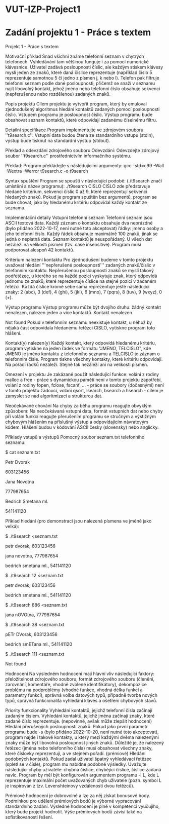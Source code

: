 # VUT-IZP-Project1
# Zadání projektu 1 - Práce s textem

Projekt 1 - Práce s textem

Motivační příklad
Snad všichni známe telefonní seznam v chytrých telefonech. Vyhledávání tam většinou funguje i za pomocí numerické klávesnice. Uživatel zadává posloupnosti číslic, ale každým stiskem klávesy myslí jeden ze znaků, které daná čislice reprezentuje (například číslo 5 reprezentuje samotnou 5 či jedno z písmen j, k nebo l). Telefon pak filtruje telefonní seznam podle dané posloupnosti, přičemž se snaží v seznamu najít libovolný kontakt, jehož jméno nebo telefonní číslo obsahuje sekvenci (nepřerušenou nebo rozdělenou) zadaných znaků.

Popis projektu
Cílem projektu je vytvořit program, který by emuloval zjednodušený algoritmus hledání kontaktů zadaných pomocí posloupnosti číslic. Vstupem programu je posloupnost číslic. Výstup programu bude obsahovat seznam kontaktů, které odpovídají zadanému číselnému filtru.

Detailní specifikace
Program implementujte ve zdrojovém souboru ''t9search.c''. Vstupní data budou čtena ze standardního vstupu (stdin), výstup bude tisknut na standardní výstup (stdout).

Překlad a odevzdání zdrojového souboru
Odevzdání: Odevzdejte zdrojový soubor ''t9search.c'' prostřednictvím informačního systému.

Překlad: Program překládejte s následujícími argumenty:
gcc -std=c99 -Wall -Wextra -Werror t9search.c -o t9search


Syntax spuštění
Program se spouští v následující podobě: (./t9search značí umístění a název programu):
./t9search CISLO
CISLO zde představuje hledané kritérium, sekvenci číslic 0 až 9, které reprezentují sekvenci hledaných znaků.
Pokud je program spuštěn bez argumentů, program se bude chovat, jako by hledanému kritériu odpovídal každý kontakt ze seznamu.

Implementační detaily
Vstupní telefonní seznam
Telefonní seznam jsou ASCII textová data. Každý záznam o kontaktu obsahuje dva neprázdné (bylo přidáno 2022-10-17, není nutné toto akceptovat) řádky: jméno osoby a jeho telefonní číslo. Každý řádek obsahuje maximálně 100 znaků, jinak se jedná o neplatná data. Seznam kontaktů je neuspořádaný. U všech dat nezáleží na velikosti písmen (tzv. case insensitive). Program musí podporovat alespoň 42 kontaktů.


Kritérium nalezení kontaktu
Pro zjednodušení budeme v tomto projektu uvažovat hledání '''nepřerušené posloupnosti''' zadaných znaků/číslic v telefonním kontaktu. Nepřerušenou posloupností znaků se myslí takový podřetězec, u kterého se na každé pozici vyskytuje znak, který odpovídá jednomu ze znaků, které reprezentuje číslice na stejné pozici v zadaném řetězci. Každá číslice kromě sebe sama reprezentuje ještě následující znaky: 2 (abc), 3 (def), 4 (ghi), 5 (jkl), 6 (mno), 7 (pqrs), 8 (tuv), 9 (wxyz), 0 (+).


Výstup programu
Výstup programu může být dvojího druhu:
žádný kontakt nenalezen,
nalezen jeden a více kontaktů.
Kontakt nenalezen

Not found
Pokud v telefonním seznamu neexistuje kontakt, u něhož by nějaká část odpovídala hledanému řetězci CISLO, vytiskne program toto hlášení.


Kontakt(y) nalezen(y)
Každý kontakt, který odpovídá hledanému kritériu, program vytiskne na jeden řádek ve formátu "JMENO, TELCISLO", kde JMENO je jméno kontaktu z telefonního seznamu a TELCISLO je záznam o telefonním čísle. Program tiskne všechny kontakty, které kritériu odpovídají. Na pořadí řádků nezáleží. Stejně tak nezáleží ani na velikosti písmen.


Omezení v projektu
Je zakázané použít následující funkce:
volání z rodiny malloc a free - práce s dynamickou pamětí není v tomto projektu zapotřebí,
volání z rodiny fopen, fclose, fscanf, ... - práce se soubory (dočasnými) není v tomto projektu žádoucí,
volání qsort, lsearch, bsearch a hsearch - cílem je zamyslet se nad algoritmizací a strukturou dat.

Neočekávané chování
Na chyby za běhu programu reagujte obvyklým způsobem: Na neočekávaná vstupní data, formát vstupních dat nebo chyby při volání funkcí reagujte přerušením programu se stručným a výstižným chybovým hlášením na příslušný výstup a odpovídajícím návratovým kódem. Hlášení budou v kódování ASCII česky (slovensky) nebo anglicky.

Příklady vstupů a výstupů
Pomocný soubor seznam.txt telefonního seznamu:

$ cat seznam.txt

Petr Dvorak

603123456

Jana Novotna

777987654

Bedrich Smetana ml.

541141120

Příklad hledání (pro demonstraci jsou nalezená písmena ve jméně jako velká):

$ ./t9search <seznam.txt

petr dvorak, 603123456

jana novotna, 777987654

bedrich smetana ml., 541141120

$ ./t9search 12 <seznam.txt

petr dvorak, 603123456

bedrich smetana ml., 541141120

$ ./t9search 686 <seznam.txt

jana nOVOtna, 777987654

$ ./t9search 38 <seznam.txt

pETr DVorak, 603123456

bedrich smETana ml., 541141120

$ ./t9search 111 <seznam.txt

Not found

Hodnocení
Na výsledném hodnocení mají hlavní vliv následující faktory:
přeložitelnost zdrojového souboru,
formát zdrojového souboru (členění, zarovnání, komentáře, vhodně zvolené identifikátory),
dekompozice problému na podproblémy (vhodné funkce, vhodná délka funkcí a parametry funkcí),
správná volba datových typů, případně tvorba nových typů,
správná funkcionalita vyhledání kláves a
ošetření chybových stavů.

Priority funkcionality
Vyhledání kontaktů, jejichž telefonní čísla začínají zadaným číslem.
Vyhledání kontaktů, jejichž jména začínají znaky, které zadané číslo reprezentuje.
(nepovinné, avšak může zlepšit hodnocení) Hledání přerušených posloupností znaků. Pokud jako první parametr programu bude -s (bylo přidáno 2022-10-20, není nutné toto akceptovat), program najde i takové kontakty, u který mezi každými dvěma nalezenými znaky může být libovolná posloupnost jiných znaků. Důležité je, že nalezený řetězec (jména nebo telefonního čísla) musí obsahovat všechny znaky, které číslovky reprezentují, a ve stejném pořadí.
(prémiové) Hledání podobných kontaktů. Pokud zadal uživatel špatný vyhledávací řetězec (spletl se v čísle), program mu nabídne podobné výsledky. Uvažujte následující chyby uživatele: chybná číslice, chybějící číslice, číslice zadaná navíc. Program by měl být konfigurován argumentem programu -l L, kde L reprezentuje maximální počet uvažovaných chyb uživatele (pozn. symbol L je inspirován z tzv. Levenshteinovy vzdálenosti dvou řetězců).

Prémiové hodnocení je dobrovolné a lze za něj získat bonusové body. Podmínkou pro udělení prémiových bodů je výborné vypracování standardního zadání. Výsledné hodnocení je plně v kompetenci vyučujího, který bude projekt hodnotit. Výše prémiových bodů závisí také na sofistikovanosti řešení.

